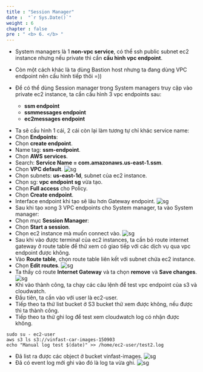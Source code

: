 ```yaml
---
title : "Session Manager"
date :  "`r Sys.Date()`" 
weight : 6
chapter : false
pre : " <b> 6. </b> "
---
```


- System managers là 1 **non-vpc service**, có thể ssh public subnet ec2 instance nhưng nếu private thì cần **cấu hình vpc endpoint**.

- Còn một cách khác là ta dùng Bastion host nhưng ta đang dùng VPC endpoint nên cấu hình tiếp thôi =))

- Để có thể dùng Session manager trong System managers truy cập vào private ec2 instance, ta cần cấu hình 3 vpc endpoints sau:
    * **ssm endpoint**
    * **ssmmessages endpoint**
    * **ec2messages endpoint**
* Ta sẽ cấu hình 1 cái, 2 cái còn lại làm tương tự chỉ khác service name:
* Chọn **Endpoints**: 
* Chọn **create endpoint**.
* Name tag: **ssm-endpoint**.
* Chọn **AWS services**.
* Search: **Service Name = com.amazonaws.us-east-1.ssm**.
* Chọn **VPC default**.
![sg](/workshop-aws-card-clash-4/images/5.fwd/5.6.png) 
* Chọn subnets: **us-east-1d**, subnet của ec2 instance.
* Chọn sg: **vpc endpoint sg** vừa tạo.
* Chọn **Full access** cho Policy.
* Chọn **Create endpoint**.
* Interface endpoint khi tạo sẽ lâu hơn Gateway endpoint.
![sg](/workshop-aws-card-clash-4/images/5.fwd/5.7.png) 
* Sau khi tạo xong 3 VPC endpoints cho System manager, ta vào System manager:
* Chọn mục **Session Manager**:
* Chọn **Start a session**.
* Chọn ec2 instance mà muốn connect vào. 
![sg](/workshop-aws-card-clash-4/images/5.fwd/5.14.png) 
* Sau khi vào được terminal của ec2 instances, ta cần bỏ route internet gateway ở route table để thử xem có giao tiếp với các dịch vụ qua vpc endpoint được không.
* Vào **Route table**, chọn route table liên kết với subnet chứa ec2 instance.
* Chọn **Edit routes**.
![sg](/workshop-aws-card-clash-4/images/5.fwd/5.15.png) 
* Ta thấy có route **Internet Gateway** và ta chọn **remove** và **Save changes**.
![sg](/workshop-aws-card-clash-4/images/5.fwd/5.16.png) 
* Khi vào thành công, ta chạy các câu lệnh để test vpc endpoint của s3 và cloudwatch.
* Đầu tiên, ta cần vào với user là ec2-user.
* Tiếp theo ta thử list bucket ở S3 bucket thử xem được không, nếu được thì ta thành công.
* Tiếp theo ta thử ghi log để test xem cloudwatch log có nhận được không.
```
sudo su - ec2-user
aws s3 ls s3://vinfast-car-images-150903
echo "Manual log test $(date)" >> /home/ec2-user/test2.log
```
* Đã list ra được các object ở bucket vinfast-images.
![sg](/workshop-aws-card-clash-4/images/5.fwd/5.8.png) 
* Đã có event log mới ghi vào đó là log ta vừa ghi.
![sg](/workshop-aws-card-clash-4/images/5.fwd/5.10.png) 


